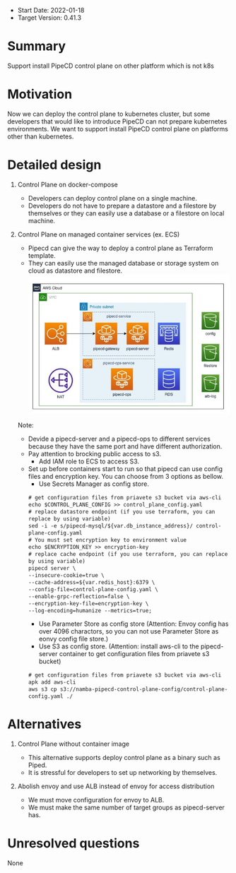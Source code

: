 - Start Date: 2022-01-18
- Target Version: 0.41.3

# Summary

Support install PipeCD control plane on other platform which is not k8s

# Motivation

Now we can deploy the control plane to kubernetes cluster, but some developers that would like to introduce PipeCD can not prepare kubernetes environments. We want to support install PipeCD control plane on platforms other than kubernetes.

# Detailed design

1. Control Plane on docker-compose
    - Developers can deploy control plane on a single machine.
    - Developers do not have to prepare a datastore and a filestore by themselves or they can easily use a database or a filestore on local machine.
    
2. Control Plane on managed container services (ex. ECS)
    - Pipecd can give the way to deploy a control plane as Terraform template.
    - They can easily use the managed database or storage system on cloud as datastore and filestore.
    ![image](assets/control-plane-on-aws.jpg)
    
    Note:
    - Devide a pipecd-server and a pipecd-ops to different services because they have the same port and have different authorization.
    - Pay attention to brocking public access to s3.
        - Add IAM role to ECS to access S3.
    - Set up before containers start to run so that pipecd can use config files and encryption key. You can choose from 3 options as bellow.
        - Use Secrets Manager as config store.
        ```
        # get configuration files from priavete s3 bucket via aws-cli
        echo $CONTROL_PLANE_CONFIG >> control_plane_config.yaml
        # replace datastore endpoint (if you use terraform, you can replace by using variable)
        sed -i -e s/pipecd-mysql/${var.db_instance_address}/ control-plane-config.yaml
        # You must set encryption key to environment value
        echo $ENCRYPTION_KEY >> encryption-key
        # replace cache endpoint (if you use terraform, you can replace by using variable)
        pipecd server \
        --insecure-cookie=true \
        --cache-address=${var.redis_host}:6379 \
        --config-file=control-plane-config.yaml \
        --enable-grpc-reflection=false \
        --encryption-key-file=encryption-key \
        --log-encoding=humanize --metrics=true;
        ```
        - Use Parameter Store as config store (Attention: Envoy config has over 4096 charactors, so you can not use Parameter Store as eonvy config file store.)
        - Use S3 as config store. (Attention: install aws-cli to the pipecd-server container to get configuration files from priavete s3 bucket)
        ```
        # get configuration files from priavete s3 bucket via aws-cli
        apk add aws-cli
        aws s3 cp s3://namba-pipecd-control-plane-config/control-plane-config.yaml ./
        ```

# Alternatives

1. Control Plane without container image
    - This alternative supports deploy control plane as a binary such as Piped.
    - It is stressful for developers to set up networking by themselves.

2. Abolish envoy and use ALB instead of envoy for access distribution
    - We must move configuration for envoy to ALB.
    - We must make the same number of target groups as pipecd-server has.
# Unresolved questions

None

